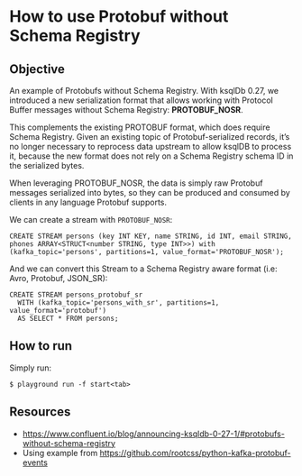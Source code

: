 # How to use Protobuf without Schema Registry

## Objective

An example of Protobufs without Schema Registry.
With ksqlDb 0.27, we introduced a new serialization format that allows working with Protocol Buffer messages without Schema Registry: **PROTOBUF_NOSR**.

This complements the existing PROTOBUF format, which does require Schema Registry. Given an existing topic of Protobuf-serialized records, it’s no longer necessary to reprocess data upstream to allow ksqlDB to process it, because the new format does not rely on a Schema Registry schema ID in the serialized bytes.

When leveraging PROTOBUF_NOSR, the data is simply raw Protobuf messages serialized into bytes, so they can be produced and consumed by clients in any language Protobuf supports.

We can create a stream with `PROTOBUF_NOSR`:
```
CREATE STREAM persons (key INT KEY, name STRING, id INT, email STRING, phones ARRAY<STRUCT<number STRING, type INT>>) with (kafka_topic='persons', partitions=1, value_format='PROTOBUF_NOSR');
```

And we can convert this Stream to a Schema Registry aware format (i.e: Avro, Protobuf, JSON_SR):
```
CREATE STREAM persons_protobuf_sr
  WITH (kafka_topic='persons_with_sr', partitions=1, value_format='protobuf')
  AS SELECT * FROM persons;
```

## How to run

Simply run:

```
$ playground run -f start<tab>
```

## Resources
- https://www.confluent.io/blog/announcing-ksqldb-0-27-1/#protobufs-without-schema-registry
- Using example from https://github.com/rootcss/python-kafka-protobuf-events
